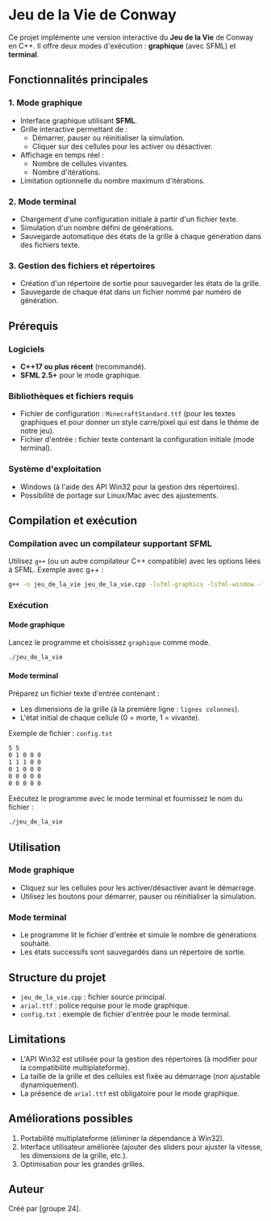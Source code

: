 # Jeu de la Vie de Conway

Ce projet implémente une version interactive du **Jeu de la Vie** de Conway en C++. Il offre deux modes d'exécution : **graphique** (avec SFML) et **terminal**.

## Fonctionnalités principales

### 1. Mode graphique
- Interface graphique utilisant **SFML**.
- Grille interactive permettant de :
  - Démarrer, pauser ou réinitialiser la simulation.
  - Cliquer sur des cellules pour les activer ou désactiver.
- Affichage en temps réel :
  - Nombre de cellules vivantes.
  - Nombre d'itérations.
- Limitation optionnelle du nombre maximum d'itérations.

### 2. Mode terminal
- Chargement d'une configuration initiale à partir d'un fichier texte.
- Simulation d'un nombre défini de générations.
- Sauvegarde automatique des états de la grille à chaque génération dans des fichiers texte.

### 3. Gestion des fichiers et répertoires
- Création d'un répertoire de sortie pour sauvegarder les états de la grille.
- Sauvegarde de chaque état dans un fichier nommé par numéro de génération.

## Prérequis

### Logiciels
- **C++17 ou plus récent** (recommandé).
- **SFML 2.5+** pour le mode graphique.

### Bibliothèques et fichiers requis
- Fichier de configuration : `MinecraftStandard.ttf` (pour les textes graphiques et pour donner un style carre/pixel qui est dans le théme de notre jeu).
- Fichier d'entrée : fichier texte contenant la configuration initiale (mode terminal).

### Système d'exploitation
- Windows (à l'aide des API Win32 pour la gestion des répertoires).
- Possibilité de portage sur Linux/Mac avec des ajustements.

## Compilation et exécution

### Compilation avec un compilateur supportant SFML

Utilisez `g++` (ou un autre compilateur C++ compatible) avec les options liées à SFML. Exemple avec g++ :

```bash
g++ -o jeu_de_la_vie jeu_de_la_vie.cpp -lsfml-graphics -lsfml-window -lsfml-system
```

### Exécution

#### Mode graphique

Lancez le programme et choisissez `graphique` comme mode.

```bash
./jeu_de_la_vie
```

#### Mode terminal

Préparez un fichier texte d'entrée contenant :
- Les dimensions de la grille (à la première ligne : `lignes colonnes`).
- L'état initial de chaque cellule (0 = morte, 1 = vivante).

Exemple de fichier : `config.txt`
```
5 5
0 1 0 0 0
1 1 1 0 0
0 1 0 0 0
0 0 0 0 0
0 0 0 0 0
```

Exécutez le programme avec le mode terminal et fournissez le nom du fichier :

```bash
./jeu_de_la_vie
```

## Utilisation

### Mode graphique
- Cliquez sur les cellules pour les activer/désactiver avant le démarrage.
- Utilisez les boutons pour démarrer, pauser ou réinitialiser la simulation.

### Mode terminal
- Le programme lit le fichier d'entrée et simule le nombre de générations souhaité.
- Les états successifs sont sauvegardés dans un répertoire de sortie.

## Structure du projet

- `jeu_de_la_vie.cpp` : fichier source principal.
- `arial.ttf` : police requise pour le mode graphique.
- `config.txt` : exemple de fichier d'entrée pour le mode terminal.

## Limitations

- L'API Win32 est utilisée pour la gestion des répertoires (à modifier pour la compatibilité multiplateforme).
- La taille de la grille et des cellules est fixée au démarrage (non ajustable dynamiquement).
- La présence de `arial.ttf` est obligatoire pour le mode graphique.

## Améliorations possibles

1. Portabilité multiplateforme (éliminer la dépendance à Win32).
2. Interface utilisateur améliorée (ajouter des sliders pour ajuster la vitesse, les dimensions de la grille, etc.).
3. Optimisation pour les grandes grilles.

## Auteur
Créé par [groupe 24].
